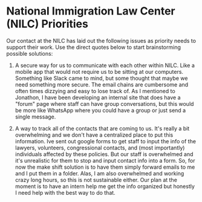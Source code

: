 # National Immigration Law Center (NILC) Priorities

Our contact at the NILC has laid out the following issues as priority needs to support their work. Use the direct quotes below to start brainstorming possible solutions:

1. A secure way for us to communicate with each other within NILC. Like a mobile app that would not require us to be sitting at our computers. Something like Slack came to mind, but some thought that maybe we need something more secure. The email chains are cumbersome and often times dizzying and easy to lose track of. As I mentioned to Jonathon, I have been developing an internal site that does have a "forum" page where staff can have group conversations, but this would be more like WhatsApp where you could have a group or just send a single message.

2. A way to track all of the contacts that are coming to us. It's really a bit overwhelming and we don't have a centralized place to put this information. Ive sent out google forms to get staff to input the info of the lawyers, volunteers, congressional contacts, and (most importantly) individuals affected by these policies. But our staff is overwhelmed and it's unrealistic for them to stop and input contact info into a form. So, for now the make shift solution is to have them simply forward emails to me and I put them in a folder. Alas, I am also overwhelmed and working crazy long hours, so this is not sustainable either. Our plan at the moment is to have an intern help me get the info organized but honestly I need help with the best way to do that.
